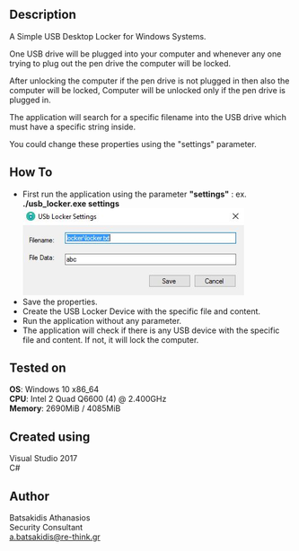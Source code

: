 ## Description ##

A Simple USB Desktop Locker for Windows Systems.

One USB drive will be plugged into your computer and whenever any one trying to plug out the pen drive the computer will 
be locked. 

After unlocking the computer if the pen drive is not plugged in then also the computer will be locked, Computer will be 
unlocked only if the pen drive is plugged in.

The application will search for a specific filename into the USB drive which must have a specific string inside. 

You could change these properties using the "settings" parameter.

## How To ##

* First run the application using the parameter **"settings"** : ex. **./usb_locker.exe settings**
![Alt text](/screenshots/settings.jpg?raw=true "USB Locker Settings")
* Save the properties.
* Create the USB Locker Device with the specific file and content.
* Run the application without any parameter.
* The application will check if there is any USB device with the specific file and content. If not, it will lock the computer.

## Tested on ##

**OS**: Windows 10 x86_64 <br>
**CPU**: Intel 2 Quad Q6600 (4) @ 2.400GHz <br>
**Memory**: 2690MiB / 4085MiB <br>

## Created using ##

Visual Studio 2017<br>
C#<br>

## Author ##

Batsakidis Athanasios<br>
Security Consultant<br>
a.batsakidis@re-think.gr
